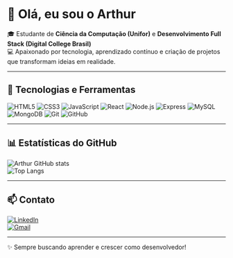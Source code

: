 # 👋 Olá, eu sou o Arthur  

🎓 Estudante de **Ciência da Computação (Unifor)** e **Desenvolvimento Full Stack (Digital College Brasil)**  
💻 Apaixonado por tecnologia, aprendizado contínuo e criação de projetos que transformam ideias em realidade.  

---

## 🚀 Tecnologias e Ferramentas

![HTML5](https://img.shields.io/badge/HTML5-E34F26?style=for-the-badge&logo=html5&logoColor=fff)
![CSS3](https://img.shields.io/badge/CSS3-1572B6?style=for-the-badge&logo=css3&logoColor=fff)
![JavaScript](https://img.shields.io/badge/JavaScript-F7DF1E?style=for-the-badge&logo=javascript&logoColor=000)
![React](https://img.shields.io/badge/React-20232A?style=for-the-badge&logo=react&logoColor=61DAFB)
![Node.js](https://img.shields.io/badge/Node.js-339933?style=for-the-badge&logo=node.js&logoColor=fff)
![Express](https://img.shields.io/badge/Express-000000?style=for-the-badge&logo=express&logoColor=fff)
![MySQL](https://img.shields.io/badge/MySQL-005C84?style=for-the-badge&logo=mysql&logoColor=fff)
![MongoDB](https://img.shields.io/badge/MongoDB-4EA94B?style=for-the-badge&logo=mongodb&logoColor=fff)
![Git](https://img.shields.io/badge/Git-F05032?style=for-the-badge&logo=git&logoColor=fff)
![GitHub](https://img.shields.io/badge/GitHub-181717?style=for-the-badge&logo=github&logoColor=fff)

---

## 📊 Estatísticas do GitHub

![Arthur GitHub stats](https://github-readme-stats.vercel.app/api?username=pinheiro-code&show_icons=true&theme=radical)  
![Top Langs](https://github-readme-stats.vercel.app/api/top-langs/?username=pinheiro-code&layout=compact&theme=radical)

---

## 📫 Contato

[![LinkedIn](https://img.shields.io/badge/LinkedIn-0A66C2?style=for-the-badge&logo=linkedin&logoColor=fff)](https://www.linkedin.com/in/arthurpinheiroaraujo)  
[![Gmail](https://img.shields.io/badge/Email-D14836?style=for-the-badge&logo=gmail&logoColor=fff)](mailto:arthurpinheiroaraujo06@gmail.com)  

---
✨ Sempre buscando aprender e crescer como desenvolvedor!
